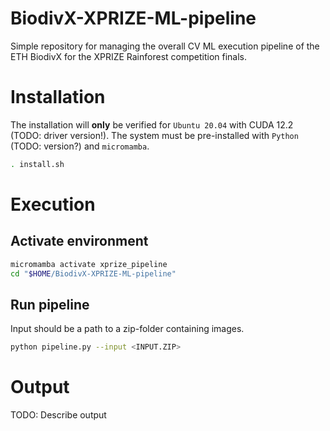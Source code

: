 # BiodivX-XPRIZE-ML-pipeline
Simple repository for managing the overall CV ML execution pipeline of the ETH BiodivX for the XPRIZE Rainforest competition finals.

# Installation
The installation will **only** be verified for `Ubuntu 20.04` with CUDA 12.2 (TODO: driver version!). The system must be pre-installed with `Python` (TODO: version?) and `micromamba`.

```bash
. install.sh
```

# Execution
## Activate environment
```bash
micromamba activate xprize_pipeline
cd "$HOME/BiodivX-XPRIZE-ML-pipeline"
```

## Run pipeline
Input should be a path to a zip-folder containing images.
```bash
python pipeline.py --input <INPUT.ZIP>
```

# Output
TODO: Describe output
